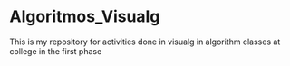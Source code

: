 # Algoritmos_Visualg
 This is my repository for activities done in visualg in algorithm classes at college in the first phase

